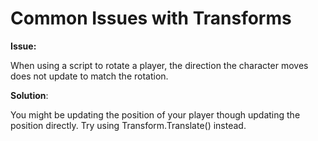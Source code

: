 # Common Issues with Transforms

**Issue:**

When using a script to rotate a player, the direction the character moves does not update to match the rotation.

**Solution**:

You might be updating the position of your player though updating the position directly. Try using Transform.Translate\(\) instead.

